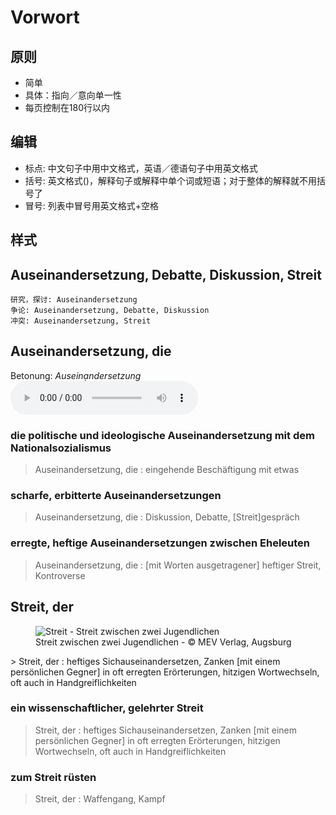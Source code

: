 Vorwort
=====

## 原则

* 简单
* 具体：指向／意向单一性
* 每页控制在180行以内

## 编辑

* 标点: 中文句子中用中文格式，英语／德语句子中用英文格式
* 括号: 英文格式()，解释句子或解释中单个词或短语；对于整体的解释就不用括号了
* 冒号: 列表中冒号用英文格式+空格

## 样式

## Aus­ei­n­an­der­set­zung, De­bat­te, Dis­kus­si­on, Streit

    研究，探讨: Aus­ei­n­an­der­set­zung
    争论: Aus­ei­n­an­der­set­zung, De­bat­te, Dis­kus­si­on
    冲突: Aus­ei­n­an­der­set­zung, Streit

## Aus­ei­n­an­der­set­zung, die
Betonung: <em>Auseinạndersetzung</em> <audio controls="controls" src="http://www.duden.de/_media_/audio/ID4107174_229847920.mp3"></audio>
### die politische und ideologische Auseinandersetzung mit dem Nationalsozialismus
> Aus­ei­n­an­der­set­zung, die :  eingehende Beschäftigung mit etwas

### scharfe, erbitterte Auseinandersetzungen
> Aus­ei­n­an­der­set­zung, die :  Diskussion, Debatte, [Streit]gespräch

### erregte, heftige Auseinandersetzungen zwischen Eheleuten
> Aus­ei­n­an­der­set­zung, die :  [mit Worten ausgetragener] heftiger Streit, Kontroverse


## Streit, der
<figure><img src="http://www.duden.de/_media_/full/S/Streit-201100280799.jpg" title="Streit - Streit zwischen zwei Jugendlichen" alt="Streit - Streit zwischen zwei Jugendlichen"><figcaption>Streit zwischen zwei Jugendlichen - ©&nbsp;MEV Verlag, Augsburg</figcaption></figure>
> Streit, der :  heftiges Sichauseinandersetzen, Zanken [mit einem persönlichen Gegner] in oft erregten Erörterungen, hitzigen Wortwechseln, oft auch in Handgreiflichkeiten

### ein wissenschaftlicher, gelehrter Streit
> Streit, der :  heftiges Sichauseinandersetzen, Zanken [mit einem persönlichen Gegner] in oft erregten Erörterungen, hitzigen Wortwechseln, oft auch in Handgreiflichkeiten

### zum Streit rüsten
> Streit, der :  Waffengang, Kampf
